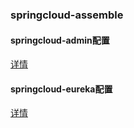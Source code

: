 ### springcloud-assemble
#### springcloud-admin配置
[详情](/springcloud-admin/admin-readme.md)
#### springcloud-eureka配置
[详情](/springcloud-eureka-server/Eureka-desc.md)
